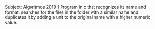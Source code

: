 Subject: Algoritmos 2019-I
Program in c that recognizes its name and format. 
searches for the files in the folder with a similar name and duplicates it by adding 
a unit to the original name with a higher numeric value.
